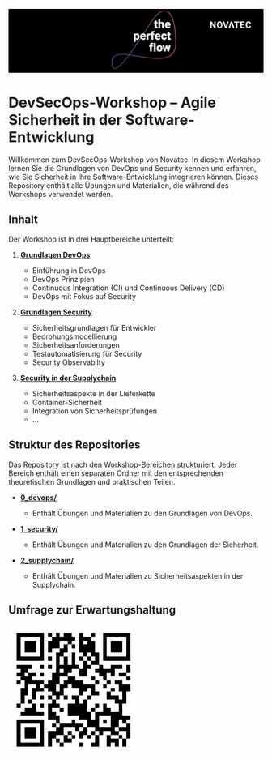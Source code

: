 !["Novatec perfect flow"](./99_assets/images/perfect-flow.jpeg)
# DevSecOps-Workshop – Agile Sicherheit in der Software-Entwicklung

Willkommen zum DevSecOps-Workshop von Novatec. In diesem Workshop lernen Sie die Grundlagen von DevOps und Security kennen und erfahren, wie Sie Sicherheit in Ihre Software-Entwicklung integrieren können.
Dieses Repository enthält alle Übungen und Materialien, die während des Workshops verwendet werden.

## Inhalt

Der Workshop ist in drei Hauptbereiche unterteilt:

1. [**Grundlagen DevOps**](0_devops/README.md)

   - Einführung in DevOps
   - DevOps Prinzipien
   - Continuous Integration (CI) und Continuous Delivery (CD)
   - DevOps mit Fokus auf Security

2. [**Grundlagen Security**](1_security/README.md)

   - Sicherheitsgrundlagen für Entwickler
   - Bedrohungsmodellierung
   - Sicherheitsanforderungen
   - Testautomatisierung für Security
   - Security Observabilty

3. [**Security in der Supplychain**](2_supplychain/README.md)

   - Sicherheitsaspekte in der Lieferkette
   - Container-Sicherheit
   - Integration von Sicherheitsprüfungen
   - ...

## Struktur des Repositories

Das Repository ist nach den Workshop-Bereichen strukturiert. Jeder Bereich enthält einen separaten Ordner mit den entsprechenden theoretischen Grundlagen und praktischen Teilen.

- [**0_devops/**](./0_devops/)
  - Enthält Übungen und Materialien zu den Grundlagen von DevOps.

- [**1_security/**](./1_security/)
  - Enthält Übungen und Materialien zu den Grundlagen der Sicherheit.

- [**2_supplychain/**](./2_supplychain/)
  - Enthält Übungen und Materialien zu Sicherheitsaspekten in der Supplychain.

## Umfrage zur Erwartungshaltung

![Umfrage zur Erwartungshaltung - Team 1](./99_assets/images/qr-code-team1.png)